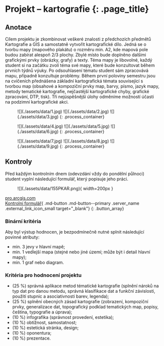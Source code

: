 
# Projekt – kartografie {: .page_title}


## Anotace
Cílem projektu je zkombinovat veškeré znalosti z předchozích předmětů Kartografie a GIS a samostatně vytvořit kartografické dílo. Jedná se o tvorbu mapy (mapového plakátu) o rozměru min. A2, kde mapová pole budou zabírat alespoň 2/3 plochy. Zbylé místo bude doplněno dalšími grafickými prvky (obrázky, grafy) a texty. Téma mapy je libovolné, každý student si na začátku zvolí téma své mapy, které bude konzultovat během prvních týdnů výuky. Po odsouhlasení tématu student sám zpracovává mapu, případně konzultuje problémy. Během první poloviny semestru jsou na cvičeních přednášena základní kartografická témata související s tvorbou map (obsahové a kompoziční prvky map, barvy, písmo, jazyk mapy, metody tematické kartografie, nejčastější kartografické chyby, grafické zpracování, DTP, tisk). Tři nejúspěšnější úlohy odměníme možností účasti na podzimní kartografické akci.

<figure markdown>
![](./assets/data/1.jpg)
![](./assets/data/2.jpg)
![](./assets/data/3.jpg)
{: .process_container}
</figure>

<figure markdown>
![](./assets/data/4.jpg)
![](./assets/data/5.jpg)
![](./assets/data/6.jpg)
{: .process_container}
</figure>

<figure markdown>
![](./assets/data/7.jpg)
![](./assets/data/8.jpg)
![](./assets/data/9.jpg)
{: .process_container}
</figure>

## Kontroly

Před každým kontrolním dnem (odevzdání vždy do pondělní půlnoci) student vyplní následující formulář, který popisuje jeho práci.

<figure markdown>
![](./assets/data/155PKAR.png){ width=200px }
</figure>

[<span>pro.arcgis.com</span><br>Kontrolní formulář](https://arcg.is/1XrH9a3){ .md-button .md-button--primary .server_name .external_link_icon_small target="_blank"}
{: .button_array}

### Binární kritéria

Aby byl výstup hodnocen, je bezpodmínečně nutné splnit následující povinné atributy:

-   min. 3 jevy v hlavní mapě;
-   min. 1 vedlejší mapa (stejné nebo jiné území; může být i detail hlavní mapy);
-   min. 1 graf nebo diagram.

### Kritéria pro hodnocení projektu

-   (25 %) správná aplikace metod tématické kartografie (splnění nároků na typ dat pro danou metodu, správná klasifikace dat a funkční závislosti, použití stupnic a asociativnosti barev, legenda);
-   (25 %) splnění obecných zásad kartografie (zobrazení, kompoziční prvky, generalizace dat, topografický podklad tematických map, popisy, čeština, typografie a úprava);
-   (10 %) infografika (správnost provedení, estetika);
-   (10 %) obtížnost, samostatnost;
-   (10 %) estetická stránka, design;
-   (10 %) oponentura;
-   (10 %) prezentace.